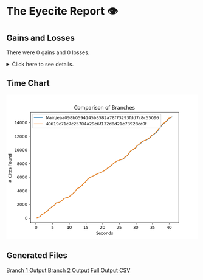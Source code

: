 # The Eyecite Report :eye:



Gains and Losses
---------
There were 0 gains and 0 losses.

<details>
<summary>Click here to see details.</summary>

|     id     |  Gain  |  Loss  |
| ---------- | ------ | ------ |


</details>



Time Chart
---------

![image](https://raw.githubusercontent.com/freelawproject/eyecite/artifacts/205/results/chart.png)


Generated Files
---------

[Branch 1 Output](https://raw.githubusercontent.com/freelawproject/eyecite/artifacts/205/results/eaa098b0594145b3582a78f73293fdd7c8c55096.json)
[Branch 2 Output](https://raw.githubusercontent.com/freelawproject/eyecite/artifacts/205/results/40619c71c7c25704a29e6f132d8d21e73928cc0f.json)
[Full Output CSV ](https://raw.githubusercontent.com/freelawproject/eyecite/artifacts/205/results/output.csv)
